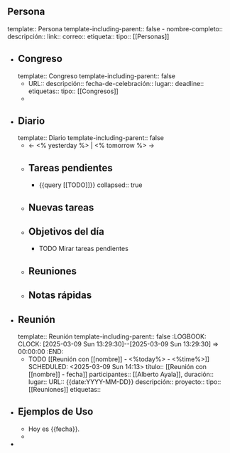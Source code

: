 ## Persona
template:: Persona
template-including-parent:: false
	- nombre-completo:: 
	  descripción::
	  link::
	  correo::
	  etiqueta::
	  tipo:: [[Personas]]
- ## Congreso
  template:: Congreso
  template-including-parent:: false
	- URL::
	  descripción::
	  fecha-de-celebración::
	  lugar::
	  deadline::
	  etiquetas::
	  tipo:: [[Congresos]]
	-
- ## Diario
  template:: Diario
  template-including-parent:: false
	- ← <% yesterday %> | <% tomorrow %> →
	- ## Tareas pendientes
		- {{query [[TODO]]}}
		  collapsed:: true
	- ## Nuevas tareas
	- ## Objetivos del día
		- TODO Mirar tareas pendientes
	- ## Reuniones
	- ## Notas rápidas
- ## Reunión
  template:: Reunión
  template-including-parent:: false
  :LOGBOOK:
  CLOCK: [2025-03-09 Sun 13:29:30]--[2025-03-09 Sun 13:29:30] =>  00:00:00
  :END:
	- TODO [[Reunión con [[nombre]] - <%today%> - <%time%>]]
	  SCHEDULED: <2025-03-09 Sun 14:13>
	  título:: [[Reunión con [[nombre]] - fecha]]
	  participantes:: [[Alberto Ayala]],
	  duración::
	  lugar::
	  URL:: {{date:YYYY-MM-DD}}
	  descripción::
	  proyecto::
	  tipo:: [[Reuniones]]
	  etiquetas::
- ## Ejemplos de Uso
	- Hoy es {{fecha}}.
	-
-